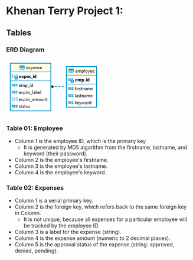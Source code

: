# Khenan Terry Project 1:

## Tables

### ERD Diagram

![ERD Diagram](https://raw.githubusercontent.com/k-n-terry/khenan_terry_p1/master/postgreSQL/kt_p1_ERD_02.png)

### Table 01: Employee
- Column 1 is the employee ID, which is the primary key
    - It is generated by MD5 algorithm from the firstname, lastname, and keyword (their password).
- Column 2 is the employee's firstname.
- Column 3 is the employee's lastname.
- Column 4 is the employee's keyword.

### Table 02: Expenses
- Column 1 is a serial primary key.
- Column 2 is the foreign key, which refers back to the same foreign key in Column.
    - It is not unique, because all expenses for a particular employee will be tracked by the employee ID.
- Column 3 is a label for the expense (string).
- Column 4 is the expense amount (numeric to 2 decimal places).
- Column 5 is the approval status of the expense (string: approved, denied, pending).
